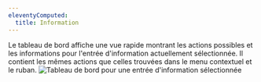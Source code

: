 ```yaml
---
eleventyComputed:
  title: Information
---
```

Le tableau de bord affiche une vue rapide montrant les actions possibles et les informations pour l'entrée d'information actuellement sélectionnée. Il contient les mêmes actions que celles trouvées dans le menu contextuel et le ruban.
![Tableau de bord pour une entrée d'information sélectionnée](https://cdnweb.devolutions.net/docs/docs_en_rdm_mac_clip6012.png)
